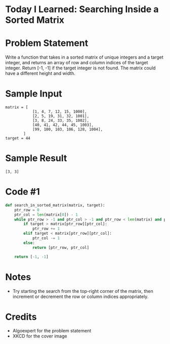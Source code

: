 # Today I Learned: Searching Inside a Sorted Matrix
# Problem Statement
Write a function that takes in a sorted matrix of unique integers and a target integer, and returns an array of row and column indices of the target integer. Return [-1, -1] if the target integer is not found. The matrix could have a different height and width. 

# Sample Input
```
matrix = [
            [1, 4, 7, 12, 15, 1000],
            [2, 5, 19, 31, 32, 1001],
            [3, 8, 24, 33, 35, 1002],
            [40, 41, 42, 44, 45, 1003],
            [99, 100, 103, 106, 128, 1004],
        ]
target = 44
```

# Sample Result

```
[3, 3]
```

# Code #1

```python
def search_in_sorted_matrix(matrix, target):
    ptr_row = 0
    ptr_col = len(matrix[0]) - 1
    while ptr_row > -1 and ptr_col > -1 and ptr_row < len(matrix) and ptr_col < len(matrix[0]):
        if target > matrix[ptr_row][ptr_col]:
            ptr_row += 1
        elif target < matrix[ptr_row][ptr_col]:
            ptr_col -= 1
        else:
            return [ptr_row, ptr_col]

    return [-1, -1]

```

# Notes
* Try starting the search from the top-right corner of the matrix, then increment or decrement the row or column indices appropriately. 

# Credits
* Algoexpert for the problem statement
* XKCD for the cover image